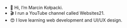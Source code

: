 - 👋 Hi, I’m Marcin Kołpacki.
- 🎬 I run a YouTube channel called Websites21.
- 😍 I love learning web development and UI/UX design.

<!---
Websites21/Websites21 is a ✨ special ✨ repository because its `README.md` (this file) appears on your GitHub profile.
You can click the Preview link to take a look at your changes.
--->
